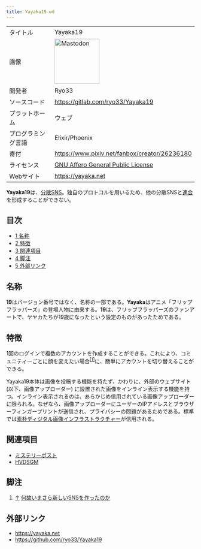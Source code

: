 ```yaml
---
title: Yayaka19.md
---
```

<div>

|                    |                                                                                                                                                                                                                                                                                                        |
|--------------------|--------------------------------------------------------------------------------------------------------------------------------------------------------------------------------------------------------------------------------------------------------------------------------------------------------|
| タイトル           | Yayaka19                                                                                                                                                                                                                                                                                               |
| 画像               | [<img src="/images/thumb/0/00/Mastodon_logo.png/120px-Mastodon_logo.png" srcset="/images/thumb/0/00/Mastodon_logo.png/180px-Mastodon_logo.png 1.5x, /images/0/00/Mastodon_logo.png 2x" width="120" height="120" alt="Mastodon" />](/%E3%83%95%E3%82%A1%E3%82%A4%E3%83%AB:Mastodon_logo.png "Mastodon") |
| 開発者             | Ryo33                                                                                                                                                                                                                                                                                                  |
| ソースコード       | <a href="https://gitlab.com/ryo33/Yayaka19" rel="nofollow">https://gitlab.com/ryo33/Yayaka19</a>                                                                                                                                                                                                       |
| プラットホーム     | ウェブ                                                                                                                                                                                                                                                                                                 |
| プログラミング言語 | Elixir/Phoenix                                                                                                                                                                                                                                                                                         |
| 寄付               | <a href="https://www.pixiv.net/fanbox/creator/26236180" rel="nofollow">https://www.pixiv.net/fanbox/creator/26236180</a>                                                                                                                                                                               |
| ライセンス         | [GNU Affero General Public License](/GNU_Affero_General_Public_License "GNU Affero General Public License")                                                                                                                                                                                            |
| Webサイト          | <a href="https://yayaka.net" rel="nofollow">https://yayaka.net</a>                                                                                                                                                                                                                                     |

  
**Yayaka19**は、[分散SNS](/%E5%88%86%E6%95%A3SNS "分散SNS")。独自のプロトコルを用いるため、他の分散SNSと[連合](/%E9%80%A3%E5%90%88 "連合")を形成することができない。

<div>

<div lang="ja" dir="ltr">

## 目次

</div>

-   [1 名称](#.E5.90.8D.E7.A7.B0)
-   [2 特徴](#.E7.89.B9.E5.BE.B4)
-   [3 関連項目](#.E9.96.A2.E9.80.A3.E9.A0.85.E7.9B.AE)
-   [4 脚注](#.E8.84.9A.E6.B3.A8)
-   [5 外部リンク](#.E5.A4.96.E9.83.A8.E3.83.AA.E3.83.B3.E3.82.AF)

</div>

## 名称

**19**はバージョン番号ではなく、名称の一部である。**Yayaka**はアニメ「フリップフラッパーズ」の登場人物に由来する。**19**は、フリップフラッパーズのファンアートで、ヤヤカたちが19歳になったという設定のものがあったためである。

## 特徴

1回のログインで複数のアカウントを作成することができる。これにより、コミュニティーごとに顔を変えたい場合<sup>[\[1\]](#cite_note-1)</sup>に、簡単にアカウントを切り替えることができる。

Yayaka19本体は画像を投稿する機能を持たず、かわりに、外部のウェブサイト (以下、画像アップローダー) に設置された画像をインライン表示する機能を持つ。インライン表示されるのは、あらかじめ信用されている画像アップローダーに限られる。なぜなら、画像アップローダーにユーザーのIPアドレスとブラウザーフィンガープリントが送信され、プライバシーの問題があるためである。標準では[素朴ディジタル画像インフラストラクチャー](/%E7%B4%A0%E6%9C%B4%E3%83%87%E3%82%A3%E3%82%B8%E3%82%BF%E3%83%AB%E7%94%BB%E5%83%8F%E3%82%A4%E3%83%B3%E3%83%95%E3%83%A9%E3%82%B9%E3%83%88%E3%83%A9%E3%82%AF%E3%83%81%E3%83%A3%E3%83%BC "素朴ディジタル画像インフラストラクチャー")が信用される。

## 関連項目

-   [ミステリーポスト](/%E3%83%9F%E3%82%B9%E3%83%86%E3%83%AA%E3%83%BC%E3%83%9D%E3%82%B9%E3%83%88 "ミステリーポスト")
-   [HVDSGM](/HVDSGM "HVDSGM")

## 脚注

<div>

1.  [↑](#cite_ref-1) <a href="https://ryo33.hatenablog.com/entry/2016/10/06/222204" rel="nofollow">何故いまさら新しいSNSを作ったのか</a>

</div>

## 外部リンク

-   <a href="https://yayaka.net" rel="nofollow">https://yayaka.net</a>
-   <a href="https://github.com/ryo33/Yayaka19" rel="nofollow">https://github.com/ryo33/Yayaka19</a>

</div>
